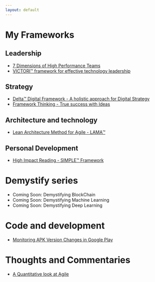 ```yaml
---
layout: default
---
```


# My Frameworks
## Leadership
* [7 Dimensions of High Performance Teams](/hpt)
* [VICTORI™️ framework for effective technology leadership](/victori)


## Strategy
* [Delta™️ Digital Framework - A holistic approach for Digital Strategy](/deltadigital)
* [Framework Thinking - True success with Ideas](/framethink)

## Architecture and technology
* [Lean Architecture Method for Agile - LAMA™️](/lama/)

## Personal Development
* [High Impact Reading - SIMPLE™️ Framework](/hireading)

# Demystify series
* Coming Soon: Demystifying BlockChain
* Coming Soon: Demystifying Machine Learning
* Coming Soon: Demystifying Deep Learning


# Code and development
* [Monitoring APK Version Changes in Google Play](/appmonitor/)

# Thoughts and Commentaries
* [A Quantitative look at Agile](http://ramachandran.io/2017/08/10/AgileQuant.html)

